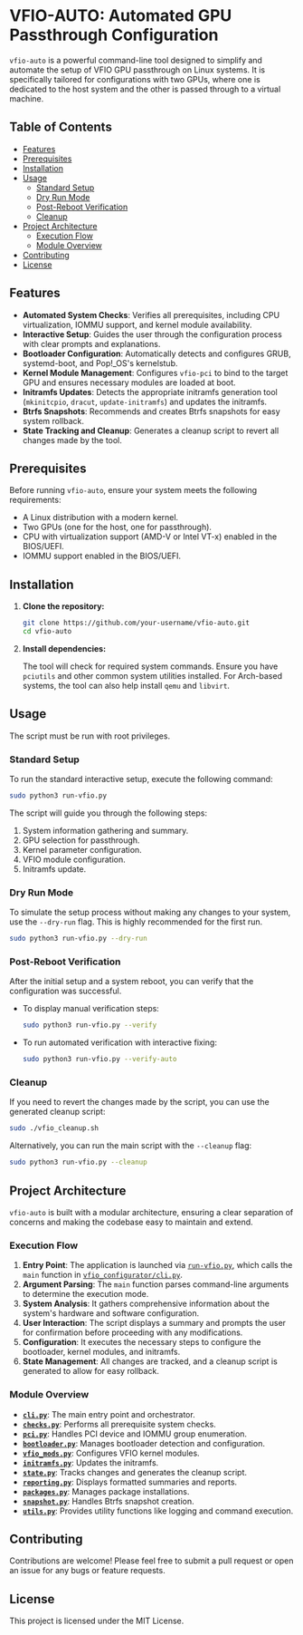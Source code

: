 # VFIO-AUTO: Automated GPU Passthrough Configuration

`vfio-auto` is a powerful command-line tool designed to simplify and automate the setup of VFIO GPU passthrough on Linux systems. It is specifically tailored for configurations with two GPUs, where one is dedicated to the host system and the other is passed through to a virtual machine.

## Table of Contents

- [Features](#features)
- [Prerequisites](#prerequisites)
- [Installation](#installation)
- [Usage](#usage)
  - [Standard Setup](#standard-setup)
  - [Dry Run Mode](#dry-run-mode)
  - [Post-Reboot Verification](#post-reboot-verification)
  - [Cleanup](#cleanup)
- [Project Architecture](#project-architecture)
  - [Execution Flow](#execution-flow)
  - [Module Overview](#module-overview)
- [Contributing](#contributing)
- [License](#license)

## Features

- **Automated System Checks**: Verifies all prerequisites, including CPU virtualization, IOMMU support, and kernel module availability.
- **Interactive Setup**: Guides the user through the configuration process with clear prompts and explanations.
- **Bootloader Configuration**: Automatically detects and configures GRUB, systemd-boot, and Pop!_OS's kernelstub.
- **Kernel Module Management**: Configures `vfio-pci` to bind to the target GPU and ensures necessary modules are loaded at boot.
- **Initramfs Updates**: Detects the appropriate initramfs generation tool (`mkinitcpio`, `dracut`, `update-initramfs`) and updates the initramfs.
- **Btrfs Snapshots**: Recommends and creates Btrfs snapshots for easy system rollback.
- **State Tracking and Cleanup**: Generates a cleanup script to revert all changes made by the tool.

## Prerequisites

Before running `vfio-auto`, ensure your system meets the following requirements:

- A Linux distribution with a modern kernel.
- Two GPUs (one for the host, one for passthrough).
- CPU with virtualization support (AMD-V or Intel VT-x) enabled in the BIOS/UEFI.
- IOMMU support enabled in the BIOS/UEFI.

## Installation

1.  **Clone the repository:**

    ```bash
    git clone https://github.com/your-username/vfio-auto.git
    cd vfio-auto
    ```

2.  **Install dependencies:**

    The tool will check for required system commands. Ensure you have `pciutils` and other common system utilities installed. For Arch-based systems, the tool can also help install `qemu` and `libvirt`.

## Usage

The script must be run with root privileges.

### Standard Setup

To run the standard interactive setup, execute the following command:

```bash
sudo python3 run-vfio.py
```

The script will guide you through the following steps:
1.  System information gathering and summary.
2.  GPU selection for passthrough.
3.  Kernel parameter configuration.
4.  VFIO module configuration.
5.  Initramfs update.

### Dry Run Mode

To simulate the setup process without making any changes to your system, use the `--dry-run` flag. This is highly recommended for the first run.

```bash
sudo python3 run-vfio.py --dry-run
```

### Post-Reboot Verification

After the initial setup and a system reboot, you can verify that the configuration was successful.

-   To display manual verification steps:
    ```bash
    sudo python3 run-vfio.py --verify
    ```
-   To run automated verification with interactive fixing:
    ```bash
    sudo python3 run-vfio.py --verify-auto
    ```

### Cleanup

If you need to revert the changes made by the script, you can use the generated cleanup script:

```bash
sudo ./vfio_cleanup.sh
```

Alternatively, you can run the main script with the `--cleanup` flag:

```bash
sudo python3 run-vfio.py --cleanup
```

## Project Architecture

`vfio-auto` is built with a modular architecture, ensuring a clear separation of concerns and making the codebase easy to maintain and extend.

### Execution Flow

1.  **Entry Point**: The application is launched via [`run-vfio.py`](./run-vfio.py), which calls the `main` function in [`vfio_configurator/cli.py`](./vfio_configurator/cli.py).
2.  **Argument Parsing**: The `main` function parses command-line arguments to determine the execution mode.
3.  **System Analysis**: It gathers comprehensive information about the system's hardware and software configuration.
4.  **User Interaction**: The script displays a summary and prompts the user for confirmation before proceeding with any modifications.
5.  **Configuration**: It executes the necessary steps to configure the bootloader, kernel modules, and initramfs.
6.  **State Management**: All changes are tracked, and a cleanup script is generated to allow for easy rollback.

### Module Overview

-   **[`cli.py`](./vfio_configurator/cli.py)**: The main entry point and orchestrator.
-   **[`checks.py`](./vfio_configurator/checks.py)**: Performs all prerequisite system checks.
-   **[`pci.py`](./vfio_configurator/pci.py)**: Handles PCI device and IOMMU group enumeration.
-   **[`bootloader.py`](./vfio_configurator/bootloader.py)**: Manages bootloader detection and configuration.
-   **[`vfio_mods.py`](./vfio_configurator/vfio_mods.py)**: Configures VFIO kernel modules.
-   **[`initramfs.py`](./vfio_configurator/initramfs.py)**: Updates the initramfs.
-   **[`state.py`](./vfio_configurator/state.py)**: Tracks changes and generates the cleanup script.
-   **[`reporting.py`](./vfio_configurator/reporting.py)**: Displays formatted summaries and reports.
-   **[`packages.py`](./vfio_configurator/packages.py)**: Manages package installations.
-   **[`snapshot.py`](./vfio_configurator/snapshot.py)**: Handles Btrfs snapshot creation.
-   **[`utils.py`](./vfio_configurator/utils.py)**: Provides utility functions like logging and command execution.

## Contributing

Contributions are welcome! Please feel free to submit a pull request or open an issue for any bugs or feature requests.

## License

This project is licensed under the MIT License.